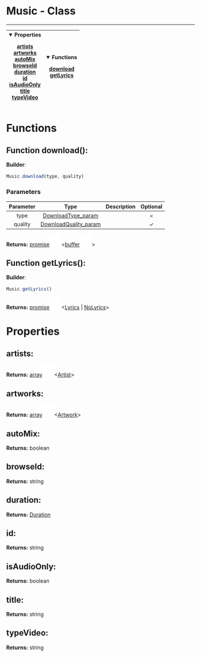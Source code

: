 <!-- This file is generated by a script. Do not edit directly -->
# Music - Class


---
| <details open><summary>Properties</summary><p>[artists](#artists)<br>[artworks](#artworks)<br>[autoMix](#automix)<br>[browseId](#browseid)<br>[duration](#duration)<br>[id](#id)<br>[isAudioOnly](#isaudioonly)<br>[title](#title)<br>[typeVideo](#typevideo)</p></details> | <details open><summary>Functions</summary><p>[download](#function-download)<br>[getLyrics](#function-getlyrics)</p></details> |
| --- | --- |



 # Functions


## Function download():

**Builder**:
````javascript
Music.download(type, quality)
````

### Parameters
| Parameter | Type | Description | Optional |
| :---: | :---: | :---: | :---: |
| type | [DownloadType_param](/docs/param/DownloadType_param) |  | 𐄂 |
| quality | [DownloadQuality_param](/docs/param/DownloadQuality_param) |  | ✓ |


**Returns:**
<span class="flex_return">[promise![Link](../assets/img/external_link.svg)](https://developer.mozilla.org/en-US/docs/Web/JavaScript/Reference/Global_Objects/Promise)&lt;[buffer![Link](../assets/img/external_link.svg)](https://nodejs.org/api/buffer.html)&gt;</span>
## Function getLyrics():

**Builder**:
````javascript
Music.getLyrics()
````



**Returns:**
<span class="flex_return">[promise![Link](../assets/img/external_link.svg)](https://developer.mozilla.org/en-US/docs/Web/JavaScript/Reference/Global_Objects/Promise)&lt;[Lyrics](/docs/class/Lyrics) | [NoLyrics](/docs/class/NoLyrics)&gt;</span>


 # Properties


## artists:


**Returns:**
<span class="flex_return">[array![Link](../assets/img/external_link.svg)](https://developer.mozilla.org/en-US/docs/Web/JavaScript/Reference/Global_Objects/Array)&lt;[Artist](/docs/class/Artist)&gt;</span>
## artworks:


**Returns:**
<span class="flex_return">[array![Link](../assets/img/external_link.svg)](https://developer.mozilla.org/en-US/docs/Web/JavaScript/Reference/Global_Objects/Array)&lt;[Artwork](/docs/class/Artwork)&gt;</span>
## autoMix:


**Returns:**
<span class="flex_return">boolean</span>
## browseId:


**Returns:**
<span class="flex_return">string</span>
## duration:


**Returns:**
<span class="flex_return">[Duration](/docs/class/Duration)</span>
## id:


**Returns:**
<span class="flex_return">string</span>
## isAudioOnly:


**Returns:**
<span class="flex_return">boolean</span>
## title:


**Returns:**
<span class="flex_return">string</span>
## typeVideo:


**Returns:**
<span class="flex_return">string</span>